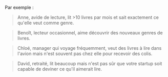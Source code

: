 Par exemple :

> Anne, avide de lecture, lit >10 livres par mois et sait exactement ce qu'elle veut comme genre.

> Benoît, lecteur occasionnel, aime découvrir des nouveaux genres de livres.

> Chloé, manager qui voyage fréquemment, veut des livres à lire dans l'avion mais n'est souvent pas chez elle pour recevoir des colis.

> David, retraité, lit beaucoup mais n'est pas sûr que votre startup soit capable de deviner ce qu'il aimerait lire.
